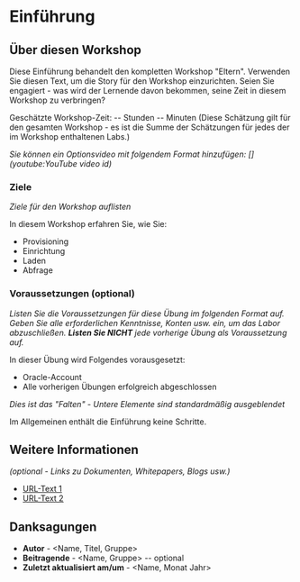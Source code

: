 # Einführung

## Über diesen Workshop

Diese Einführung behandelt den kompletten Workshop "Eltern". Verwenden Sie diesen Text, um die Story für den Workshop einzurichten. Seien Sie engagiert - was wird der Lernende davon bekommen, seine Zeit in diesem Workshop zu verbringen?

Geschätzte Workshop-Zeit: -- Stunden -- Minuten (Diese Schätzung gilt für den gesamten Workshop - es ist die Summe der Schätzungen für jedes der im Workshop enthaltenen Labs.)

_Sie können ein Optionsvideo mit folgendem Format hinzufügen: \[\](youtube:YouTube video id)_

[](youtube:zNKxJjkq0Pw)

### Ziele

_Ziele für den Workshop auflisten_

In diesem Workshop erfahren Sie, wie Sie:

*   Provisioning
*   Einrichtung
*   Laden
*   Abfrage

### Voraussetzungen (optional)

_Listen Sie die Voraussetzungen für diese Übung im folgenden Format auf. Geben Sie alle erforderlichen Kenntnisse, Konten usw. ein, um das Labor abzuschließen. **Listen Sie NICHT** jede vorherige Übung als Voraussetzung auf._

In dieser Übung wird Folgendes vorausgesetzt:

*   Oracle-Account
*   Alle vorherigen Übungen erfolgreich abgeschlossen

_Dies ist das "Falten" - Untere Elemente sind standardmäßig ausgeblendet_

Im Allgemeinen enthält die Einführung keine Schritte.

## Weitere Informationen

_(optional - Links zu Dokumenten, Whitepapers, Blogs usw.)_

*   [URL-Text 1](http://docs.oracle.com)
*   [URL-Text 2](http://docs.oracle.com)

## Danksagungen

*   **Autor** - <Name, Titel, Gruppe>
*   **Beitragende** - <Name, Gruppe> -- optional
*   **Zuletzt aktualisiert am/um** - <Name, Monat Jahr>